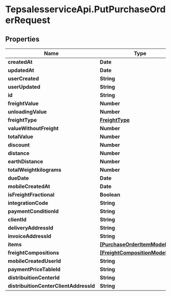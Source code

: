 # TepsalesserviceApi.PutPurchaseOrderRequest

## Properties
Name | Type | Description | Notes
------------ | ------------- | ------------- | -------------
**createdAt** | **Date** |  | [optional] 
**updatedAt** | **Date** |  | [optional] 
**userCreated** | **String** |  | [optional] 
**userUpdated** | **String** |  | [optional] 
**id** | **String** |  | [optional] 
**freightValue** | **Number** |  | [optional] 
**unloadingValue** | **Number** |  | [optional] 
**freightType** | [**FreightType**](FreightType.md) |  | [optional] 
**valueWithoutFreight** | **Number** |  | [optional] 
**totalValue** | **Number** |  | [optional] 
**discount** | **Number** |  | [optional] 
**distance** | **Number** |  | [optional] 
**earthDistance** | **Number** |  | [optional] 
**totalWeightkilograms** | **Number** |  | [optional] 
**dueDate** | **Date** |  | [optional] 
**mobileCreatedAt** | **Date** |  | [optional] 
**isFreightFractional** | **Boolean** |  | [optional] 
**integrationCode** | **String** |  | [optional] 
**paymentConditionId** | **String** |  | [optional] 
**clientId** | **String** |  | [optional] 
**deliveryAddressId** | **String** |  | [optional] 
**invoiceAddressId** | **String** |  | [optional] 
**items** | [**[PurchaseOrderItemModelBase]**](PurchaseOrderItemModelBase.md) |  | [optional] 
**freightCompositions** | [**[FreightCompositionModel]**](FreightCompositionModel.md) |  | [optional] 
**mobileCreatedUserId** | **String** |  | [optional] 
**paymentPriceTableId** | **String** |  | [optional] 
**distribuitionCenterId** | **String** |  | [optional] 
**distribuitionCenterClientAddressId** | **String** |  | [optional] 
